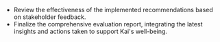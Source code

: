 - Review the effectiveness of the implemented recommendations based on stakeholder feedback.
- Finalize the comprehensive evaluation report, integrating the latest insights and actions taken to support Kai's well-being.